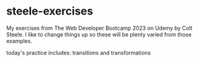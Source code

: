 # steele-exercises
My exercises from The Web Developer Bootcamp 2023 on Udemy by Colt Steele. I like to change things up so these will be plenty varied from those examples. 

today's practice includes: transitions and transformations
